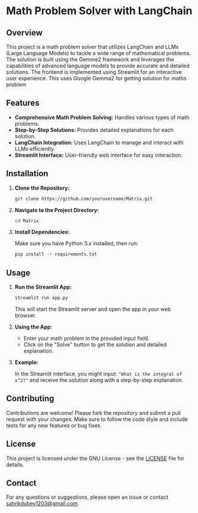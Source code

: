 # Math Problem Solver with LangChain

## Overview

This project is a math problem solver that utilizes LangChain and LLMs (Large Language Models) to tackle a wide range of mathematical problems. The solution is built using the Gemme2 framework and leverages the capabilities of advanced language models to provide accurate and detailed solutions. The frontend is implemented using Streamlit for an interactive user experience. This uses Google Gemma2 for getting solution for maths problem

## Features

- **Comprehensive Math Problem Solving:** Handles various types of math problems.
- **Step-by-Step Solutions:** Provides detailed explanations for each solution.
- **LangChain Integration:** Uses LangChain to manage and interact with LLMs efficiently.
- **Streamlit Interface:** User-friendly web interface for easy interaction.

## Installation

1. **Clone the Repository:**

    ```bash
    git clone https://github.com/yourusername/Matrix.git
    ```

2. **Navigate to the Project Directory:**

    ```bash
    cd Matrix
    ```

3. **Install Dependencies:**

    Make sure you have Python 3.x installed, then run:

    ```bash
    pip install -r requirements.txt
    ```

## Usage

1. **Run the Streamlit App:**

    ```bash
    streamlit run app.py
    ```

    This will start the Streamlit server and open the app in your web browser.

2. **Using the App:**

    - Enter your math problem in the provided input field.
    - Click on the "Solve" button to get the solution and detailed explanation.

3. **Example:**

    In the Streamlit interface, you might input: `"What is the integral of x^2?"` and receive the solution along with a step-by-step explanation.

## Contributing

Contributions are welcome! Please fork the repository and submit a pull request with your changes. Make sure to follow the code style and include tests for any new features or bug fixes.

## License

This project is licensed under the GNU License - see the [LICENSE](LICENSE) file for details.

## Contact

For any questions or suggestions, please open an issue or contact [satvikdubey1203@gmail.com](mailto:satvikdubey268@gmail.com).

